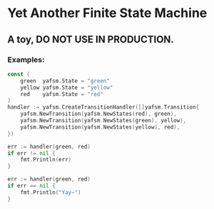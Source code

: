 # Yet Another Finite State Machine

## A toy, DO NOT USE IN PRODUCTION.


### Examples:

```go
const (
    green  yafsm.State = "green"
    yellow yafsm.State = "yellow"
    red    yafsm.State = "red"
)
handler := yafsm.CreateTransitionHandler([]yafsm.Transition{
    yafsm.NewTransition(yafsm.NewStates(red), green),
    yafsm.NewTransition(yafsm.NewStates(green), yellow),
    yafsm.NewTransition(yafsm.NewStates(yellow), red),
})

err := handler(green, red)
if err != nil {
    fmt.Println(err)
}

err := handler(green, red)
if err == nil {
    fmt.Println("Yay~")
}
```
